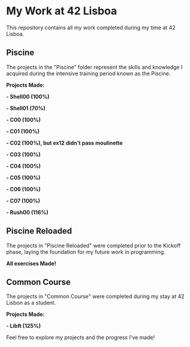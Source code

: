 # My Work at 42 Lisboa

This repository contains all my work completed during my time at 42 Lisboa. 

## Piscine

The projects in the "Piscine" folder represent the skills and knowledge I acquired during the intensive training period known as the Piscine.

**Projects Made:**

**- Shell00 (100%)**

**- Shell01 (70%)**

**- C00 (100%)**

**- C01 (100%)**

**- C02 (100%), but ex12 didn't pass moulinette**

**- C03 (100%)**

**- C04 (100%)**

**- C05 (100%)**

**- C06 (100%)**

**- C07 (100%)**

**- Rush00 (116%)**

## Piscine Reloaded

The projects in "Piscine Reloaded" were completed prior to the Kickoff phase, laying the foundation for my future work in programming.

**All exercises Made!**

## Common Course

The projects in "Common Course" were completed during my stay at 42 Lisbon as a student.

**Projects Made:**

**- Libft (125%)**

Feel free to explore my projects and the progress I've made!
